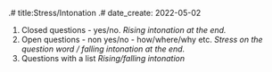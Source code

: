 .# title:Stress/Intonation
.# date_create: 2022-05-02

1. Closed questions - yes/no.
	_Rising intonation at the end._
2. Open questions - non yes/no - how/where/why etc.
	_Stress on the question word / falling intonation at the end._
3. Questions with a list
	_Rising/falling intonation_
